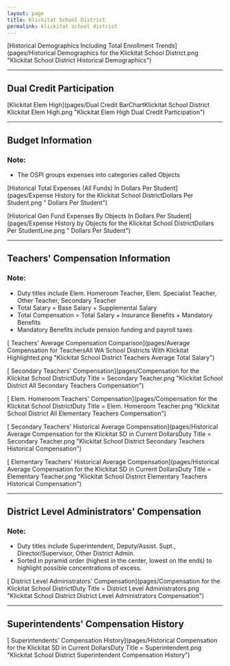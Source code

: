 ```yaml
---
layout: page
title: Klickitat School District
permalink: klickitat school district
---
```



[Historical Demographics Including Total Enrollment Trends](pages/Historical Demographics for the Klickitat School District.png "Klickitat School District Historical Demographics")

___

## Dual Credit Participation

[Klickitat Elem   High](pages/Dual Credit BarChartKlickitat School District Klickitat Elem   High.png "Klickitat Elem   High Dual Credit Participation")


___

## Budget Information
### Note:
- The OSPI groups expenses into categories called Objects

[Historical Total Expenses (All Funds) In Dollars Per Student](pages/Expense History for the Klickitat School DistrictDollars Per Student.png " Dollars Per Student")

[Historical Gen Fund Expenses By Objects In Dollars Per Student](pages/Expense History by Objects for the Klickitat School DistrictDollars Per StudentLine.png " Dollars Per Student")


___

## Teachers' Compensation Information
### Note:
- Duty titles include Elem. Homeroom Teacher, Elem. Specialist Teacher, Other Teacher, Secondary Teacher
- Total Salary = Base Salary + Supplemental Salary
- Total Compensation = Total Salary + Insurance Benefits + Mandatory Benefits
- Mandatory Benefits include pension funding and payroll taxes

[ Teachers' Average Compensation Comparison](pages/Average Compensation for TeachersAll WA School Districts With Klickitat Highlighted.png "Klickitat School District Teachers Average Total Salary")

[ Secondary Teachers' Compensation](pages/Compensation for the Klickitat School DistrictDuty Title = Secondary Teacher.png "Klickitat School District All Secondary Teachers Compensation")

[ Elem. Homeroom Teachers' Compensation](pages/Compensation for the Klickitat School DistrictDuty Title = Elem. Homeroom Teacher.png "Klickitat School District All Elementary Teachers Compensation")

[ Secondary Teachers' Historical Average Compensation](pages/Historical Average Compensation for the Klickitat SD in Current DollarsDuty Title = Secondary Teacher.png "Klickitat School District Secondary Teachers Historical Compensation")

[ Elementary Teachers' Historical Average Compensation](pages/Historical Average Compensation for the Klickitat SD in Current DollarsDuty Title = Elementary Teacher.png "Klickitat School District Elementary Teachers Historical Compensation")


___

## District Level Administrators' Compensation

### Note:
- Duty titles include Superintendent, Deputy/Assist. Supt., Director/Supervisor, Other District Admin.
- Sorted in pyramid order (highest in the center, lowest on the ends) to highlight possible concentrations of excess.

[ District Level Administrators' Compensation](pages/Compensation for the Klickitat School DistrictDuty Title = District Level Administrators.png "Klickitat School District District Level Administrators Compensation")


___

## Superintendents' Compensation History

[ Superintendents' Compensation History](pages/Historical Compensation for the Klickitat SD in Current DollarsDuty Title = Superintendent.png "Klickitat School District Superintendent Compensation History")

